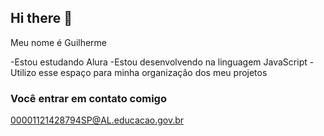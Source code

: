 ## Hi there 👋

Meu nome é Guilherme 

-Estou estudando Alura
-Estou desenvolvendo na linguagem JavaScript
-Utilizo esse espaço para minha organização dos meu projetos

### Você entrar em contato comigo 

00001121428794SP@AL.educacao.gov.br
